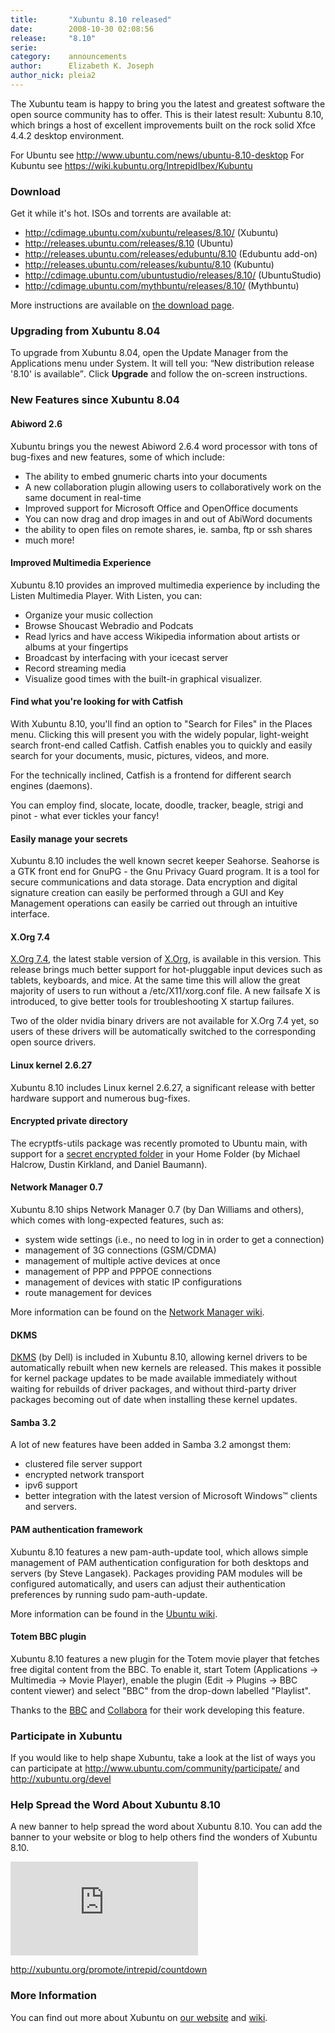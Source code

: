 ```yaml
---
title:       "Xubuntu 8.10 released"
date:        2008-10-30 02:08:56
release:     "8.10"
serie:       
category:    announcements
author:      Elizabeth K. Joseph
author_nick: pleia2
---
```


The Xubuntu team is happy to bring you the latest and greatest software the open source community has to offer. This is their latest result: Xubuntu 8.10, which brings a host of excellent improvements built on the rock solid Xfce 4.4.2 desktop environment.

For Ubuntu see http://www.ubuntu.com/news/ubuntu-8.10-desktop For Kubuntu see https://wiki.kubuntu.org/IntrepidIbex/Kubuntu

### Download

Get it while it's hot. ISOs and torrents are available at:

- http://cdimage.ubuntu.com/xubuntu/releases/8.10/ (Xubuntu)
- http://releases.ubuntu.com/releases/8.10 (Ubuntu)
- http://releases.ubuntu.com/releases/edubuntu/8.10 (Edubuntu add-on)
- http://releases.ubuntu.com/releases/kubuntu/8.10 (Kubuntu)
- http://cdimage.ubuntu.com/ubuntustudio/releases/8.10/ (UbuntuStudio)
- http://cdimage.ubuntu.com/mythbuntu/releases/8.10/ (Mythbuntu)

More instructions are available on [the download page](/get).

### Upgrading from Xubuntu 8.04

To upgrade from Xubuntu 8.04, open the Update Manager from the Applications menu under System. It will tell you: <q>New distribution release '8.10' is available</q>. Click **Upgrade** and follow the on-screen instructions.

### New Features since Xubuntu 8.04

#### Abiword 2.6

Xubuntu brings you the newest Abiword 2.6.4 word processor with tons of bug-fixes and new features, some of which include:

- The ability to embed gnumeric charts into your documents
- A new collaboration plugin allowing users to collaboratively work on the same document in real-time
- Improved support for Microsoft Office and OpenOffice documents
- You can now drag and drop images in and out of AbiWord documents
- the ability to open files on remote shares, ie. samba, ftp or ssh shares
- much more!

#### Improved Multimedia Experience

Xubuntu 8.10 provides an improved multimedia experience by including the Listen Multimedia Player. With Listen, you can:

- Organize your music collection
- Browse Shoucast Webradio and Podcats
- Read lyrics and have access Wikipedia information about artists or albums at your fingertips
- Broadcast by interfacing with your icecast server
- Record streaming media
- Visualize good times with the built-in graphical visualizer.

#### Find what you're looking for with Catfish

With Xubuntu 8.10, you'll find an option to "Search for Files" in the Places menu. Clicking this will present you with the widely popular, light-weight search front-end called Catfish. Catfish enables you to quickly and easily search for your documents, music, pictures, videos, and more.

For the technically inclined, Catfish is a frontend for different search engines (daemons).

You can employ find, slocate, locate, doodle, tracker, beagle, strigi and pinot - what ever tickles your fancy!

#### Easily manage your secrets

Xubuntu 8.10 includes the well known secret keeper Seahorse. Seahorse is a GTK front end for GnuPG - the Gnu Privacy Guard program. It is a tool for secure communications and data storage. Data encryption and digital signature creation can easily be performed through a GUI and Key Management operations can easily be carried out through an intuitive interface.

#### X.Org 7.4

[X.Org 7.4](http://www.x.org/wiki/Releases/7.4), the latest stable version of [X.Org](http://www.x.org/wiki/), is available in this version. This release brings much better support for hot-pluggable input devices such as tablets, keyboards, and mice. At the same time this will allow the great majority of users to run without a /etc/X11/xorg.conf file. A new failsafe X is introduced, to give better tools for troubleshooting X startup failures.

Two of the older nvidia binary drivers are not available for X.Org 7.4 yet, so users of these drivers will be automatically switched to the corresponding open source drivers.

#### Linux kernel 2.6.27

Xubuntu 8.10 includes Linux kernel 2.6.27, a significant release with better hardware support and numerous bug-fixes.

#### Encrypted private directory

The ecryptfs-utils package was recently promoted to Ubuntu main, with support for a [secret encrypted folder](https://wiki.ubuntu.com/EncryptedPrivateDirectory) in your Home Folder (by Michael Halcrow, Dustin Kirkland, and Daniel Baumann).

#### Network Manager 0.7

Xubuntu 8.10 ships Network Manager 0.7 (by Dan Williams and others), which comes with long-expected features, such as:

- system wide settings (i.e., no need to log in in order to get a connection)
- management of 3G connections (GSM/CDMA)
- management of multiple active devices at once
- management of PPP and PPPOE connections
- management of devices with static IP configurations
- route management for devices

More information can be found on the [Network Manager wiki](http://live.gnome.org/NetworkManager).

#### DKMS

[DKMS](http://linux.dell.com/dkms) (by Dell) is included in Xubuntu 8.10, allowing kernel drivers to be automatically rebuilt when new kernels are released. This makes it possible for kernel package updates to be made available immediately without waiting for rebuilds of driver packages, and without third-party driver packages becoming out of date when installing these kernel updates.

#### Samba 3.2

A lot of new features have been added in Samba 3.2 amongst them:

- clustered file server support
- encrypted network transport
- ipv6 support
- better integration with the latest version of Microsoft Windows™ clients and servers.

#### PAM authentication framework

Xubuntu 8.10 features a new pam-auth-update tool, which allows simple management of PAM authentication configuration for both desktops and servers (by Steve Langasek). Packages providing PAM modules will be configured automatically, and users can adjust their authentication preferences by running sudo pam-auth-update.

More information can be found in the [Ubuntu wiki](https://wiki.ubuntu.com/PAMConfigFrameworkSpec).

#### Totem BBC plugin

Xubuntu 8.10 features a new plugin for the Totem movie player that fetches free digital content from the BBC. To enable it, start Totem (Applications -&gt; Multimedia -&gt; Movie Player), enable the plugin (Edit -&gt; Plugins -&gt; BBC content viewer) and select "BBC" from the drop-down labelled "Playlist".

Thanks to the [BBC](http://www.bbc.co.uk/) and [Collabora](http://www.collabora.co.uk/) for their work developing this feature.

### Participate in Xubuntu

If you would like to help shape Xubuntu, take a look at the list of ways you can participate at http://www.ubuntu.com/community/participate/ and http://xubuntu.org/devel

### Help Spread the Word About Xubuntu 8.10

A new banner to help spread the word about Xubuntu 8.10. You can add the banner to your website or blog to help others find the wonders of Xubuntu 8.10.

[![Countdown to Xubuntu (xubuntu.org) 8.10, by Pasi Lallinaho](http://xubuntu.org/xubuntu-static/intrepid-countdown/index.php)](http://xubuntu.org "Learn more about Xubuntu...")

http://xubuntu.org/promote/intrepid/countdown

### More Information

You can find out more about Xubuntu on [our website](http://www.xubuntu.org/) and [wiki](http://wiki.ubuntu.com/Xubuntu).
